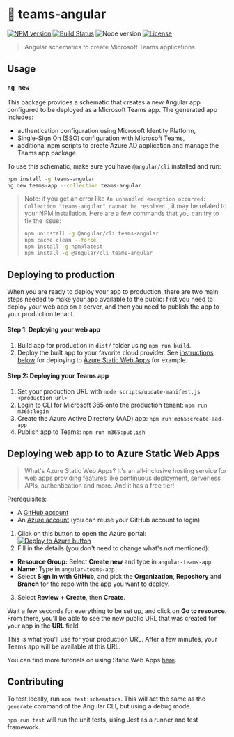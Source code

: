 # 👥 teams-angular

[![NPM version](https://img.shields.io/npm/v/teams-angular.svg)](https://www.npmjs.com/package/teams-angular)
[![Build Status](https://github.com/sinedied/teams-angular/workflows/build/badge.svg)](https://github.com/sinedied/teams-angular/actions)
![Node version](https://img.shields.io/node/v/teams-angular.svg)
[![License](https://img.shields.io/badge/license-MIT-blue.svg)](LICENSE)

> Angular schematics to create Microsoft Teams applications.

## Usage

### `ng new`

This package provides a schematic that creates a new Angular app configured to be deployed as a Microsoft Teams app. The generated app includes:

- authentication configuration using Microsoft Identity Platform,
- Single-Sign On (SSO) configuration with Microsoft Teams,
- additional npm scripts to create Azure AD application and manage the Teams app package

To use this schematic, make sure you have `@angular/cli` installed and run:

```sh
npm install -g teams-angular
ng new teams-app --collection teams-angular
```

> Note: if you get an error like `An unhandled exception occurred: Collection "teams-angular" cannot be resolved.`, it may be related to your NPM installation. Here are a few commands that you can try to fix the issue:
> ```sh
> npm uninstall -g @angular/cli teams-angular
> npm cache clean --force
> npm install -g npm@latest
> npm install -g @angular/cli teams-angular
> ```

## Deploying to production

When you are ready to deploy your app to production, there are two main steps needed to make your app available to the public: first you need to deploy your web app on a server, and then you need to publish the app to your production tenant.

#### Step 1: Deploying your web app

1. Build app for production in `dist/` folder using `npm run build`.
2. Deploy the built app to your favorite cloud provider. See [instructions below](#Deploying-Angular-app-to-to-Azure-Static-Web-Apps) for deploying to [Azure Static Web Apps](https://azure.microsoft.com/services/app-service/static/?WT.mc_id=javascript-0000-cxa) for example.

#### Step 2: Deploying your Teams app

1. Set your production URL with `node scripts/update-manifest.js <production_url>`
1. Login to CLI for Microsoft 365 onto the production tenant: `npm run m365:login`
1. Create the Azure Active Directory (AAD) app: `npm run m365:create-aad-app`
1. Publish app to Teams: `npm run m365:publish`

## Deploying web app to to Azure Static Web Apps

> What's Azure Static Web Apps? It's an all-inclusive hosting service for web apps providing features like continuous deployment, serverless APIs, authentication and more. And it has a free tier!

Prerequisites:
- A [GitHub account](https://github.com/join)
- An [Azure account](https://azure.microsoft.com/free/?WT.mc_id=javascript-0000-cxa) (you can reuse your GitHub account to login)

1. Click on this button to open the Azure portal:<br> [![Deploy to Azure button](https://aka.ms/deploytoazurebutton)](https://portal.azure.com/?feature.customportal=false&WT.mc_id=javascript-0000-cxa#create/Microsoft.StaticApp)
2. Fill in the details (you don't need to change what's not mentioned):
  - **Resource Group:** Select **Create new** and type in `angular-teams-app`
  - **Name:** Type in `angular-teams-app`
  - Select **Sign in with GitHub**, and pick the **Organization**, **Repository** and **Branch** for the repo with the app you want to deploy.
3. Select **Review + Create**, then **Create**.

Wait a few seconds for everything to be set up, and click on **Go to resource**. From there, you'll be able to see the new public URL that was created for your app in the **URL** field.

This is what you'll use for your production URL. After a few minutes, your Teams app will be available at this URL.

You can find more tutorials on using Static Web Apps [here](https://docs.microsoft.com/learn/paths/azure-static-web-apps/?WT.mc_id=javascript-0000-cxa).

## Contributing

To test locally, run `npm test:schematics`. This will act the same as the `generate` command of the Angular CLI, but using a debug mode.

`npm run test` will run the unit tests, using Jest as a runner and test framework.
